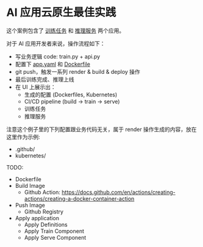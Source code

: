 # AI 应用云原生最佳实践

这个案例包含了 [训练任务](train.py) 和 [推理服务](api.py) 两个应用。

对于 AI 应用开发者来说，操作流程如下：

- 写业务逻辑 code: train.py + api.py
- 配置下 [app.yaml](./app.yaml) 和 [Dockerfile](./Dockerfile)
- git push，触发一系列 render & build & deploy 操作
- 最后训练完成、推理上线
- 在 UI 上展示出：
  - 生成的配置 (Dockerfiles, Kubernetes)
  - CI/CD pipeline (build -> train -> serve)
  - 训练任务
  - 推理服务

注意这个例子里的下列配置跟业务代码无关，属于 render 操作生成的内容，放在这里作为示例:

- .github/
- kubernetes/


TODO:

- Dockerfile
- Build Image
  - Github Action: https://docs.github.com/en/actions/creating-actions/creating-a-docker-container-action
- Push Image
  - Github Registry
- Apply application
  - Apply Definitions
  - Apply Train Component
  - Apply Serve Component
